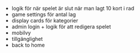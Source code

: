 - logik för när spelet är slut när man lagt 10 kort i rad
- game settings för antal lag
- display cards för kategorier
- admin login + logik för att redigera spelet
- mobilvy
- tillgänglighet
- back to home